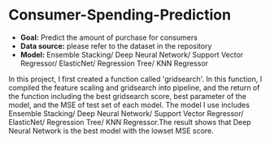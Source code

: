 # Consumer-Spending-Prediction

- **Goal:** Predict the amount of purchase for consumers
- **Data source:** please refer to the dataset in the repository
- **Model:** Ensemble Stacking/ Deep Neural Network/ Support Vector Regressor/ ElasticNet/ Regression Tree/ KNN Regressor

In this project, I first created a function called 'gridsearch'. In this function, I compiled the feature scaling and gridsearch into pipeline, and the return of the function including the best gridsearch score, best parameter of the model, and the MSE of test set of each model. The model I use includes Ensemble Stacking/ Deep Neural Network/ Support Vector Regressor/ ElasticNet/ Regression Tree/ KNN Regressor.The result shows that Deep Neural Network is the best model with the lowset MSE score.
